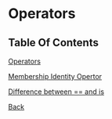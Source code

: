 # Operators

## Table Of Contents
[Operators](./Operators.md)

[Membership Identity Opertor](./membership_identity_operator.md)

[Difference between == and is](./difference_between_==_and_is.md)


[Back](../README.md)
